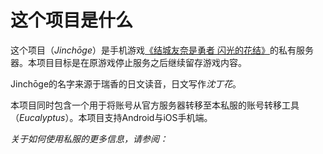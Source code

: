 ﻿# 这个项目是什么

这个项目（*Jinchōge*）是手机游戏[《结城友奈是勇者 闪光的花结》](https://yuyuyui.jp/)的私有服务器。本项目目标是在原游戏停止服务之后继续留存游戏内容。

Jinchōge的名字来源于瑞香的日文读音，日文写作*沈丁花*。

本项目同时包含一个用于将账号从官方服务器转移至本私服的账号转移工具（*Eucalyptus*）。本项目支持Android与iOS手机端。

*关于如何使用私服的更多信息，请参阅：*